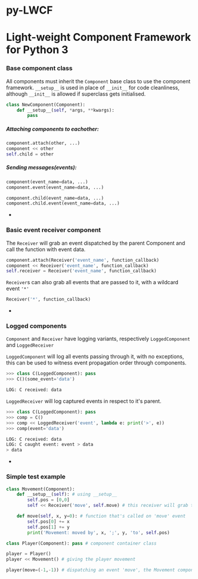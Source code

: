 # py-LWCF
# Light-weight Component Framework for Python 3

### Base component class
All components must inherit the `Component` base class to use the component framework.
`__setup__` is used in place of `__init__` for code cleanliness, although `__init__` is allowed if superclass gets initialised.

```Python
class NewComponent(Component):
    def __setup__(self, *args, **kwargs):
        pass
```

##### Attaching components to eachother:
```Python
component.attach(other, ...)
component << other
self.child = other
```

##### Sending messages(events):
```Python
component(event_name=data, ...)
component.event(event_name=data, ...)

component.child(event_name=data, ...)
component.child.event(event_name=data, ...)
```
-
### Basic event receiver component
The `Receiver` will grab an event dispatched by the parent Component and call the function with event data.

```Python
component.attach(Receiver('event_name', function_callback)
component << Receiver('event_name', function_callback)
self.receiver = Receiver('event_name', function_callback)
```

`Receiver`s can also grab all events that are passed to it, with a wildcard event `'*'`

```Python
Receiver('*', function_callback)
```
-
### Logged components

`Component` and `Receiver` have logging variants, respectively `LoggedComponent` and `LoggedReceiver`

`LoggedComponent` will log all events passing through it, with no exceptions, this can be used to witness event propagation order through components.

```Python
>>> class C(LoggedComponent): pass
>>> C()(some_event='data')

LOG: C received: data
```

`LoggedReceiver` will log captured events in respect to it's parent.

```Python
>>> class C(LoggedComponent): pass
>>> comp = C()
>>> comp << LoggedReceiver('event', lambda e: print('>', e))
>>> comp(event='data')

LOG: C received: data
LOG: C caught event: event > data
> data
```

-
### Simple test example
```Python
class Movement(Component):
    def __setup__(self): # using __setup__
        self.pos = [0,0]
        self << Receiver('move', self.move) # this receiver will grab the 'move' event

    def move(self, x, y=0): # function that's called on 'move' event
        self.pos[0] += x
        self.pos[1] += y
        print('Movement: moved by', x, ';', y, 'to', self.pos)

class Player(Component): pass # component container class

player = Player()
player << Movement() # giving the player movement

player(move=(-1,-1)) # dispatching an event 'move', the Movement component will catch this
```

